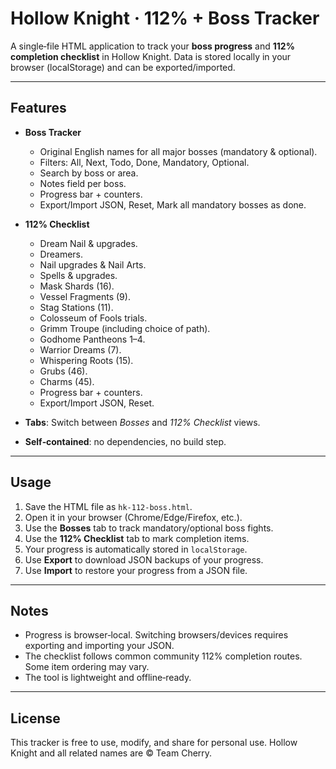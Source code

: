 # Hollow Knight · 112% + Boss Tracker

A single‑file HTML application to track your **boss progress** and **112% completion checklist** in Hollow Knight. Data is stored locally in your browser (localStorage) and can be exported/imported.

---

## Features

* **Boss Tracker**

  * Original English names for all major bosses (mandatory & optional).
  * Filters: All, Next, Todo, Done, Mandatory, Optional.
  * Search by boss or area.
  * Notes field per boss.
  * Progress bar + counters.
  * Export/Import JSON, Reset, Mark all mandatory bosses as done.

* **112% Checklist**

  * Dream Nail & upgrades.
  * Dreamers.
  * Nail upgrades & Nail Arts.
  * Spells & upgrades.
  * Mask Shards (16).
  * Vessel Fragments (9).
  * Stag Stations (11).
  * Colosseum of Fools trials.
  * Grimm Troupe (including choice of path).
  * Godhome Pantheons 1–4.
  * Warrior Dreams (7).
  * Whispering Roots (15).
  * Grubs (46).
  * Charms (45).
  * Progress bar + counters.
  * Export/Import JSON, Reset.

* **Tabs**: Switch between *Bosses* and *112% Checklist* views.

* **Self‑contained**: no dependencies, no build step.

---

## Usage

1. Save the HTML file as `hk-112-boss.html`.
2. Open it in your browser (Chrome/Edge/Firefox, etc.).
3. Use the **Bosses** tab to track mandatory/optional boss fights.
4. Use the **112% Checklist** tab to mark completion items.
5. Your progress is automatically stored in `localStorage`.
6. Use **Export** to download JSON backups of your progress.
7. Use **Import** to restore your progress from a JSON file.

---

## Notes

* Progress is browser‑local. Switching browsers/devices requires exporting and importing your JSON.
* The checklist follows common community 112% completion routes. Some item ordering may vary.
* The tool is lightweight and offline‑ready.

---

## License

This tracker is free to use, modify, and share for personal use. Hollow Knight and all related names are © Team Cherry.
